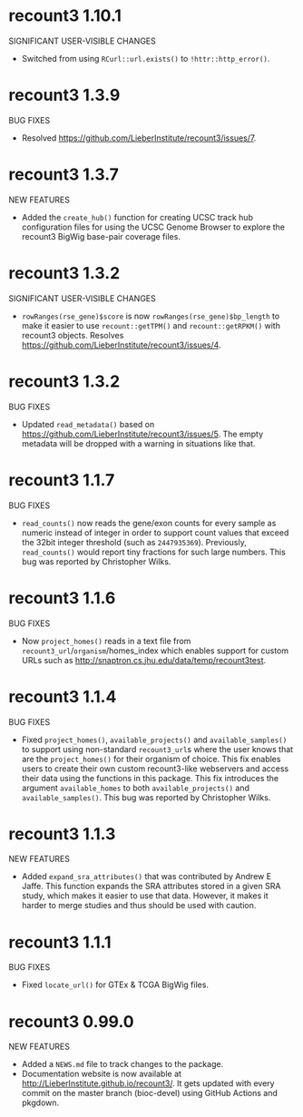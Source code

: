 # recount3 1.10.1

SIGNIFICANT USER-VISIBLE CHANGES

* Switched from using `RCurl::url.exists()` to `!httr::http_error()`.

# recount3 1.3.9

BUG FIXES

* Resolved https://github.com/LieberInstitute/recount3/issues/7.

# recount3 1.3.7

NEW FEATURES

* Added the `create_hub()` function for creating UCSC track hub configuration
files for using the UCSC Genome Browser to explore the recount3 BigWig
base-pair coverage files.

# recount3 1.3.2

SIGNIFICANT USER-VISIBLE CHANGES

* `rowRanges(rse_gene)$score` is now `rowRanges(rse_gene)$bp_length` to
make it easier to use `recount::getTPM()` and `recount::getRPKM()` with
recount3 objects. Resolves https://github.com/LieberInstitute/recount3/issues/4.

# recount3 1.3.2

BUG FIXES

* Updated `read_metadata()` based on
https://github.com/LieberInstitute/recount3/issues/5. The empty metadata will
be dropped with a warning in situations like that.

# recount3 1.1.7

BUG FIXES

* `read_counts()` now reads the gene/exon counts for every sample as numeric
instead of integer in order to support count values that exceed the 32bit
integer threshold (such as `2447935369`). Previously, `read_counts()` would
report tiny fractions for such large numbers. This bug was reported by
Christopher Wilks.

# recount3 1.1.6

BUG FIXES

* Now `project_homes()` reads in a text file from
`recount3_url`/`organism`/homes_index which enables support for custom URLs such
as http://snaptron.cs.jhu.edu/data/temp/recount3test.

# recount3 1.1.4

BUG FIXES

* Fixed `project_homes()`, `available_projects()` and `available_samples()` to
support using non-standard `recount3_url`s where the user knows that are the
`project_homes()` for their organism of choice. This fix enables users to 
create their own custom recount3-like webservers and access their data using
the functions in this package. This fix introduces the argument
`available_homes` to both `available_projects()` and `available_samples()`. This
bug was reported by Christopher Wilks.

# recount3 1.1.3

NEW FEATURES

* Added `expand_sra_attributes()` that was contributed by Andrew E Jaffe. This
function expands the SRA attributes stored in a given SRA study, which makes it
easier to use that data. However, it makes it harder to merge studies and thus
should be used with caution.

# recount3 1.1.1

BUG FIXES

* Fixed `locate_url()` for GTEx & TCGA BigWig files.

# recount3 0.99.0

NEW FEATURES

* Added a `NEWS.md` file to track changes to the package.
* Documentation website is now available at
http://LieberInstitute.github.io/recount3/. It gets updated with every commit on
the master branch (bioc-devel) using GitHub Actions and pkgdown.
